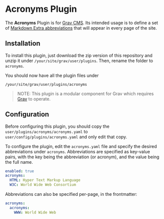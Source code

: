 # Acronyms Plugin

The **Acronyms** Plugin is for [Grav CMS](http://github.com/getgrav/grav).
Its intended usage is to define a set of [Markdown Extra abbreviations](https://michelf.ca/projects/php-markdown/extra/#abbr) that will appear in every page of the site.

## Installation

<!-- Installing the Acronyms plugin can be done in one of two ways.
The GPM (Grav Package Manager) installation method enables you to quickly and easily install the plugin with a simple terminal command, while the manual method enables you to do so via a zip file.

### GPM Installation (Preferred)

The simplest way to install this plugin is via the [Grav Package Manager (GPM)](http://learn.getgrav.org/advanced/grav-gpm) through your system's terminal (also called the command line).
From the root of your Grav install type:

    bin/gpm install acronyms

This will install the Acronyms plugin into your `/user/plugins` directory within Grav. Its files can be found under `/your/site/grav/user/plugins/acronyms`.

### Manual Installation -->

To install this plugin, just download the zip version of this repository and unzip it under `/your/site/grav/user/plugins`. Then, rename the folder to `acronyms`.

You should now have all the plugin files under

    /your/site/grav/user/plugins/acronyms

> NOTE: This plugin is a modular component for Grav which requires [Grav](http://github.com/getgrav/grav) to operate.

## Configuration

Before configuring this plugin, you should copy the `user/plugins/acronyms/acronyms.yaml` to `user/config/plugins/acronyms.yaml` and only edit that copy.

To configure the plugin, edit the `acronyms.yaml` file and specify the desired abbreviations under `acronyms`.
Abbreviations are specified as key-value pairs, with the key being the abbreviation (or acronym), and the value being the full name.

```yaml
enabled: true
acronyms:
  HTML: Hyper Text Markup Language
  W3C: World Wide Web Consortium
```

Abbreviations can also be specified per-page, in the frontmatter:

```yaml
acronyms:
  acronyms:
    WWW: World Wide Web
```
